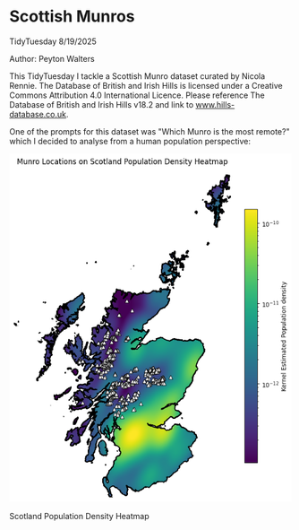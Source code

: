 # Scottish Munros
TidyTuesday 8/19/2025

Author: Peyton Walters

This TidyTuesday I tackle a Scottish Munro dataset curated by Nicola Rennie. The Database of British and Irish Hills is licensed under a Creative Commons Attribution 4.0 International Licence. Please reference The Database of British and Irish Hills v18.2 and link to www.hills-database.co.uk.

One of the prompts for this dataset was "Which Munro is the most remote?" which I decided to analyse from a human population perspective:

![Scotland Population Density Heatmap](scotland_pop_density.png)

Scotland Population Density Heatmap
